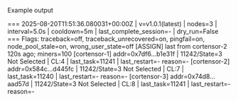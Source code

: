 Example output



=== 2025-08-20T11:51:36.080031+00:00Z | v=v1.0.1(latest) | nodes=3 | interval=5.0s | cooldown=5m | last_complete_session=- | dry_run=False ===
Flags: traceback=off, traceback_unrecovered=on, pingfail=on, node_pool_stale=on, wrong_user_state=off
[ASSIGN] last from cortensor-2 120s ago; miners=100
[cortensor-1] addr=0x7df6…b1e31f | 11242/State=3 Not Selected | CL:4 | last_task=11241 | last_restart=- reason=-
[cortensor-2] addr=0x584c…d445fc | 11242/State=3 Not Selected | CL:7 | last_task=11240 | last_restart=- reason=-
[cortensor-3] addr=0x74d8…aad57d | 11242/State=3 Not Selected | CL:8 | last_task=11241 | last_restart=- reason=-
